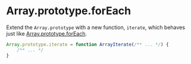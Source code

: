 # Array.prototype.forEach

Extend the `Array.prototype` with a new function, `iterate`, which behaves just like [Array.prototype.forEach](https://developer.mozilla.org/en-US/docs/Web/JavaScript/Reference/Global_Objects/Array/forEach).

```javascript
Array.prototype.iterate = function ArrayIterate(/** ... */) {
    /** ... */
}
```